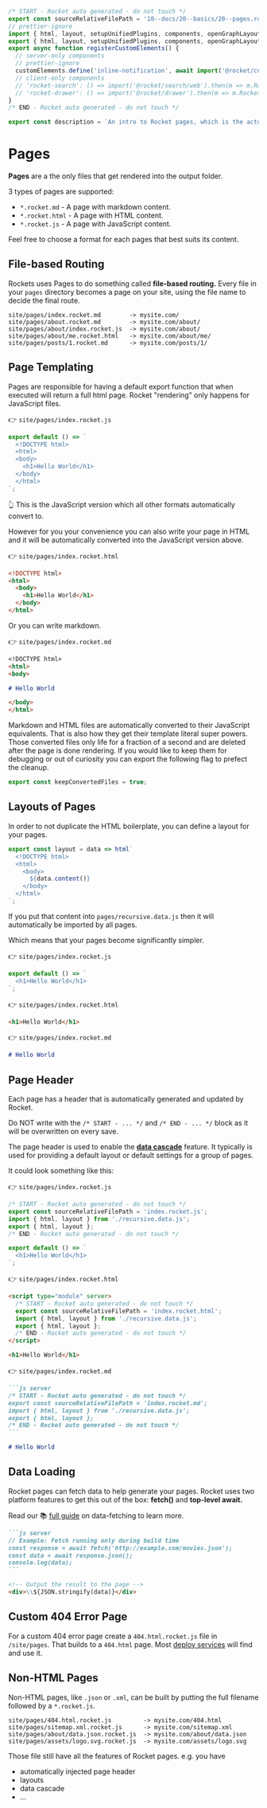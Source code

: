 ```js server
/* START - Rocket auto generated - do not touch */
export const sourceRelativeFilePath = '10--docs/20--basics/20--pages.rocket.md';
// prettier-ignore
import { html, layout, setupUnifiedPlugins, components, openGraphLayout } from '../../recursive.data.js';
export { html, layout, setupUnifiedPlugins, components, openGraphLayout };
export async function registerCustomElements() {
  // server-only components
  // prettier-ignore
  customElements.define('inline-notification', await import('@rocket/components/components/InlineNotification').then(m => m.InlineNotification));
  // client-only components
  // 'rocket-search': () => import('@rocket/search/web').then(m => m.RocketSearch),
  // 'rocket-drawer': () => import('@rocket/drawer').then(m => m.RocketDrawer),
}
/* END - Rocket auto generated - do not touch */

export const description = `An intro to Rocket pages, which is the actual website content.`;
```

# Pages

**Pages** are a the only files that get rendered into the output folder.

3 types of pages are supported:

- `*.rocket.md` - A page with markdown content.
- `*.rocket.html` - A page with HTML content.
- `*.rocket.js` - A page with JavaScript content.

Feel free to choose a format for each pages that best suits its content.

## File-based Routing

Rockets uses Pages to do something called **file-based routing.** Every file in your `pages` directory becomes a page on your site, using the file name to decide the final route.

```
site/pages/index.rocket.md        -> mysite.com/
site/pages/about.rocket.md        -> mysite.com/about/
site/pages/about/index.rocket.js  -> mysite.com/about/
site/pages/about/me.rocket.html   -> mysite.com/about/me/
site/pages/posts/1.rocket.md      -> mysite.com/posts/1/
```

## Page Templating

Pages are responsible for having a default export function that when executed will return a full html page.
Rocket "rendering" only happens for JavaScript files.

👉 `site/pages/index.rocket.js`

```js
export default () => `
  <!DOCTYPE html>
  <html>
  <body>
    <h1>Hello World</h1>
  </body>
  </html>
`;
```

👆 This is the JavaScript version which all other formats automatically convert to.

However for you your convenience you can also write your page in HTML and it will be automatically converted into the JavaScript version above.

👉 `site/pages/index.rocket.html`

```html
<!DOCTYPE html>
<html>
  <body>
    <h1>Hello World</h1>
  </body>
</html>
```

Or you can write markdown.

👉 `site/pages/index.rocket.md`

```md
<!DOCTYPE html>
<html>
<body>

# Hello World

</body>
</html>
```

<inline-notification>

Markdown and HTML files are automatically converted to their JavaScript equivalents.
That is also how they get their template literal super powers.
Those converted files only life for a fraction of a second and are deleted after the page is done rendering.
If you would like to keep them for debugging or out of curiosity you can export the following flag to prefect the cleanup.

```js
export const keepConvertedFiles = true;
```

</inline-notification>

## Layouts of Pages

In order to not duplicate the HTML boilerplate, you can define a layout for your pages.

```js
export const layout = data => html`
  <!DOCTYPE html>
  <html>
    <body>
      ${data.content()}
    </body>
  </html>
`;
```

If you put that content into `pages/recursive.data.js` then it will automatically be imported by all pages.

Which means that your pages become significantly simpler.

👉 `site/pages/index.rocket.js`

```js
export default () => `
  <h1>Hello World</h1>
`;
```

👉 `site/pages/index.rocket.html`

```html
<h1>Hello World</h1>
```

👉 `site/pages/index.rocket.md`

```md
# Hello World
```

## Page Header

Each page has a header that is automatically generated and updated by Rocket.

Do NOT write with the `/* START - ... */` and `/* END - ... */` block as it will be overwritten on every save.

The page header is used to enable the [**data cascade**](./30--data-cascade.rocket.md) feature.
It typically is used for providing a default layout or default settings for a group of pages.

It could look something like this:

👉 `site/pages/index.rocket.js`

```js
/* START - Rocket auto generated - do not touch */
export const sourceRelativeFilePath = 'index.rocket.js';
import { html, layout } from './recursive.data.js';
export { html, layout };
/* END - Rocket auto generated - do not touch */

export default () => `
  <h1>Hello World</h1>
`;
```

👉 `site/pages/index.rocket.html`

```html
<script type="module" server>
  /* START - Rocket auto generated - do not touch */
  export const sourceRelativeFilePath = 'index.rocket.html';
  import { html, layout } from './recursive.data.js';
  export { html, layout };
  /* END - Rocket auto generated - do not touch */
</script>

<h1>Hello World</h1>
```

👉 `site/pages/index.rocket.md`

````md
```js server
/* START - Rocket auto generated - do not touch */
export const sourceRelativeFilePath = 'index.rocket.md';
import { html, layout } from './recursive.data.js';
export { html, layout };
/* END - Rocket auto generated - do not touch */
```

# Hello World
````

## Data Loading

Rocket pages can fetch data to help generate your pages. Rocket uses two platform features to get this out of the box: **fetch()** and **top-level await.**

Read our 📚 [full guide](../30--guides/90--data-fetching.rocket.md) on data-fetching to learn more.

````md
```js server
// Example: Fetch running only during build time
const response = await fetch('http://example.com/movies.json');
const data = await response.json();
console.log(data);
```

<!-- Output the result to the page -->
<div>\\${JSON.stringify(data)}</div>
````

## Custom 404 Error Page

For a custom 404 error page create a `404.html.rocket.js` file in `/site/pages`. That builds to a `404.html` page. Most [deploy services](../30--guides/95--deploy.rocket.md) will find and use it.

## Non-HTML Pages

Non-HTML pages, like `.json` or `.xml`, can be built by putting the full filename followed by a `*.rocket.js`.

```
site/pages/404.html.rocket.js         -> mysite.com/404.html
site/pages/sitemap.xml.rocket.js      -> mysite.com/sitemap.xml
site/pages/about/data.json.rocket.js  -> mysite.com/about/data.json
site/pages/assets/logo.svg.rocket.js  -> mysite.com/assets/logo.svg
```

Those file still have all the features of Rocket pages. e.g. you have

- automatically injected page header
- layouts
- data cascade
- ...
